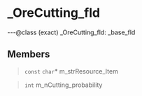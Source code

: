 # _OreCutting_fld

---@class (exact) _OreCutting_fld: _base_fld
 
## Members
 
> `const` `char`* m_strResource_Item
 
> `int` m_nCutting_probability
 

